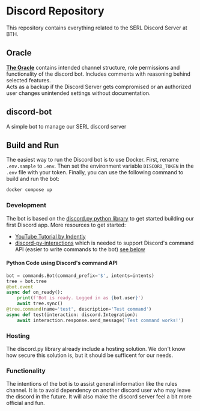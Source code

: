 # Discord Repository
This repository contains everything related to the SERL Discord Server at BTH.

## Oracle
[**The Oracle**](ORACLE.md) contains intended channel structure, role permissions and functionality of the discord bot. Includes comments with reasoning behind selected features.  
Acts as a backup if the Discord Server gets compromised or an authorized user changes unintended settings without documentation.

## discord-bot
A simple bot to manage our SERL discord server

## Build and Run

The easiest way to run the Discord bot is to use Docker.
First, rename `.env.sample` to `.env`.
Then set the environment variable `DISCORD_TOKEN` in the `.env` file with your token.
Finally, you can use the following command to build and run the bot:

```sh
docker compose up
```

### Development
The bot is based on the [discord.py python library](https://discordpy.readthedocs.io/en/stable/index.html#) to get started building our first Discord app. More resources to get started:

- [YouTube Tutorial by Indently](https://www.youtube.com/watch?v=UYJDKSah-Ww&t=1260s)
- [discord-py-interactions](https://pypi.org/project/discord-py-interactions/) which is needed to support Discord's command API (easier to write commands to the bot) [see below](#python-code-using-discords-command-api)

#### Python Code using Discord's command API
```python
bot = commands.Bot(command_prefix='$', intents=intents)
tree = bot.tree
@bot.event
async def on_ready():
    print(f'Bot is ready. Logged in as {bot.user}')
    await tree.sync()
@tree.command(name='test', description='Test command')
async def test(interaction: discord.Integration):
    await interaction.response.send_message('Test command works!')
```

### Hosting
The discord.py library already include a hosting solution. We don't know how secure this solution is, but it should be sufficent for our needs.

### Functionality
The intentions of the bot is to assist general information like the rules channel. It is to avoid dependency on another discord user who may leave the discord in the future. It will also make the discord server feel a bit more official and fun.

